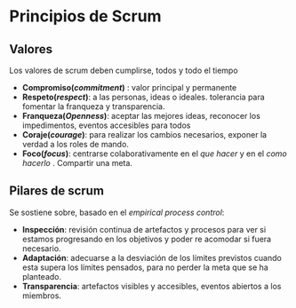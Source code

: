 # Principios de Scrum 

## Valores

Los valores de scrum deben cumplirse, todos y todo el tiempo 
* **Compromiso(*commitment*)** : valor principal y permanente 
* **Respeto(*respect*)**: a las personas, ideas o ideales. tolerancia para fomentar la franqueza y transparencia. 
* **Franqueza(*Openness*)**: aceptar las mejores ideas, reconocer los impedimentos, eventos accesibles para todos
* **Coraje(*courage*)**: para realizar los cambios necesarios, exponer la verdad a los roles de mando. 
* **Foco(*focus*)**: centrarse colaborativamente en el *que hacer* y en el *como hacerlo* . Compartir una meta. 

 ## Pilares de scrum 

 Se sostiene sobre, basado en el *empirical process control*:

 * **Inspección**: revisión continua de artefactos y procesos para ver si estamos progresando en los objetivos y poder re acomodar si fuera necesario. 
 * **Adaptación**: adecuarse a la desviación de los límites previstos cuando esta supera los límites pensados, para no perder la meta que se ha planteado. 
 * **Transparencia**: artefactos visibles y accesibles, eventos abiertos a los miembros. 




